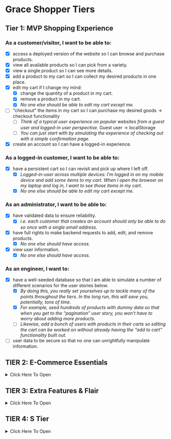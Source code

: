 # Grace Shopper Tiers

## Tier 1: MVP Shopping Experience

### As a customer/visitor, I want to be able to:
- [X] access a deployed version of the website so I can browse and purchase products.
- [X] view all available products so I can pick from a variety.
- [X] view a single product so I can see more details.
- [X] add a product to my cart so I can collect my desired products in one place.
- [X] edit my cart if I change my mind:
  - [X] change the quantity of a product in my cart.
  - [X] remove a product in my cart.
  - [X] *No one else should be able to edit my cart except me.*
- [ ] "checkout" the items in my cart so I can purchase my desired goods -> checkout functionality
  - [ ] *Think of a typical user experience on popular websites from a guest user and logged-in user perspective.* Guest user -> localStorage
  - [ ] *You can just start with by simulating the experience of checking out with a simple confirmation page.*
- [X] create an account so I can have a logged-in experience.

### As a logged-in customer, I want to be able to:
- [X] have a persistent cart so I can revisit and pick up where I left off.
  - [X] *Logged-in-user across multiple devices: I'm logged in on my mobile device and add some items to my cart. When I open the browser on my laptop and log in, I want to see those items in my cart.*
  - [X] *No one else should be able to edit my cart except me.*

### As an administrator, I want to be able to:
- [X] have validated data to ensure reliability.
  - [X] *i.e. each customer that creates an account should only be able to do so once with a single email address.*
- [X] have full rights to make backend requests to add, edit, and remove products.
  - [X] *No one else should have access.*
- [X] view user information.
  - [X] *No one else should have access.*

### As an engineer, I want to:
- [x] have a well-seeded database so that I am able to simulate a number of different scenarios for the user stories below.
  - [x] *By doing this, you really set yourselves up to tackle many of the points throughout the tiers. In the long run, this will save you, potentially, tons of time.*
  - [x] *For example, seed hundreds of products with dummy data so that when you get to the “pagination” user story, you won’t have to worry about adding more products.*
  - [ ] *Likewise, add a bunch of users with products in their carts so editing the cart can be worked on without already having the “add to cart” functionality built out.*
- [ ] user data to be secure so that no one can unrightfully manipulate information.
## TIER 2: E-Commerce Essentials

<details><summary>Click Here To Open</summary>

### As a customer, I want to be able to:
- [ ] see all products that belong to a certain category.
  - [ ] *Keep this simple. For example, a product can only belong to one category.*
- [ ] explore an aesthetically pleasing website so I can easily navigate around and enjoy the experience (UI/UX).
  - [ ] *This includes front-end data validations. For example, if certain fields of a form are required and must be in a specific format, this is obvious to the user.*
- [ ] have a persistent cart so I can revisit and pick up where I left off.
  - [ ] *There are two more experiences to consider here. Explore your favorite websites to see what the intended behavior is for the following cases:*
    - [x] **Guest-only:** I don't want to create an account, but I want my cart to persist between browser refreshes.
      - [x] Look into front-end storage for this one.
    - [ ] **Guest-to-logged-in-user:** Initially, I'm not logged in, and I add items to my cart. When I eventually log in, I want to see those same items I added when I was logged in still in my cart, in addition to the items I may have had in my cart from a previous logged in session.

### As a logged-in customer, I want to be able to:
- [ ] see my order history so I can remember my previously purchased items and their prices at the time of purchase.
- [x] view and edit my user profile so I can update my information when necessary.

### As an administrator, I want to be able to:
- [ ] allow customers to have a variety of payment method options in order to increase checkout conversion.
  - [ ] *Begin by integrating Stripe, and, if interested, dive into integrating PayPal, Venmo, Braintree, or Bitcoin.*
- [ ] edit products and manage users through a dashboard so I can easily make changes and assessments as necessary.

</details>

## TIER 3: Extra Features & Flair

<details><summary>Click Here To Open</summary>

### As an administrator, I want to be able to:
- ensure accurate product inventory so that we can be sure only available products are sold.
  - *For example, when a customer purchases an item, the quantity available is appropriately deducted.*
  - *Likewise, if a customer attempts to purchase a higher quantity of an item that is available, they will be alerted/notified that there isn't enough inventory.*
- offer customers discounts through promo codes so that we can incentivize purchases.

### As a customer, I want to be able to:

#### Receive Notifications
- receive an email confirmation when placing an order so that I can easily reference it when needed without visiting my account.
- be notified when certain events occur so that I am informed of my actions.
  - *For example, when I add a product to my cart, there is a toast notification that pops up in the corner of the page with an appropriate message for that action.*

#### Have A Seamless Experience
-  navigate the website successfully, in a way that is accessible and inclusive.
    - *This is a great opportunity to dive into ADA Compliance (screen-reader friendliness, keyboard navigation, colorblind-friendly, etc.).*
    - *[A11y Checklist](https://a11yproject.com/checklist)*
- view a display to know when content is loading or there is an error so that I can manage my expectations.
  - *For example, loading spinners while the frontend is waiting for a backend response.*
  - *As a customer, if I visit a product page that doesn't exist, notify me that it doesn't and bring me to all products. Likewise, if I visit a page that outright doesn't exist, navigate me to the landing page.*

#### Have A User-Friendly Experience
- filter through all products.
  - *This is an opportunity to dive into a "search" input field. You can filter all products using vanilla JavaScript, or look into Algolia (search-as-a-service).*
- browse through all products in a digestible way so that I am not overwhelmed with an endless list of products.
  - *Dive into pagination here!*
  - *This goes back to the initial seed in Tier 1. If you have a database seeded with thousands of products, there shouldn't be any blockers in order to tackle this user story. It also begs the question of whether we should fetch all of the products from the database or limit the response in intervals (e.g. 25 at a time) and show more only through a user action (e.g. clicking a “Next”/”Show More” button).*
  - *Keep in mind, if you already have the product filter feature built out, can you get pagination to work on the results as well?*
- view featured products so that I can get inspiration.
  - *For example, display the five most purchased products within a given period of time (i.e. yesterday or last week), or the most recently added products.*
- add products to a wishlist so that I can differentiate products I would like to purchase now (cart) versus products I might be interested in purchasing in the future (wishlist).

</details>

## TIER 4: S Tier

<details><summary>Click Here To Open</summary>

### As a customer, I want to be able to:
- post products to my social media accounts so that I can share with my friends/followers.
  - *For example, integrating Facebook to create a post of a product's name, description, photo and link.*
- receive recommended products so that I can have a customized user experience and get inspiration.
  - *For example, based on products viewed (similar products; matching "tags").*
- feel like the website experience is customized for my native language.
  - **Internationalization (i19n)**
    - *The process of designing and building an application to facilitate localization. The main concern is that applications can be adapted to various languages and regions without engineering changes.*
  - **Localization (i10n)**
    - *The cultural and linguistic adaptation of an internationalized application to two or more culturally-distinct markets.*
    - *For example, the website while the main language of the United States and United Kingdom is English, the currency ($ vs. £) and date format (12/31/2020 vs. 31/12/2020) vary.*
  - *[Mozilla Internationalization & Localization Guidelines](https://www-archive.mozilla.org/docs/reflist/i18n/)*

### As an administrator, I want to be able to:
- visualize relevant KPIs (key performance indicators) in the admin dashboard so that I can make educated business decisions.
  - *For example, a line graph of total sales over time.*

### As a CEO/CTO, I want:
- the website to allow for multi tenancy so that we can potentially white label the application and allow users to create "shops."
  - *Think Etsy and Amazon, where the sellers can have their own "shops" within the platforms.*

</details>
